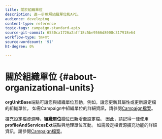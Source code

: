 ```yaml
---
title: 關於組織單位
description: 進一步瞭解組織單位和API。
audience: developing
content-type: reference
topic-tags: campaign-standard-apis
source-git-commit: 6530ca1726a2aff18c5be9566d8008c317918e64
workflow-type: tm+mt
source-wordcount: '91'
ht-degree: 0%

---
```



# 關於組織單位 {#about-organizational-units}

**orgUnitBase**&#x200B;端點可讓您與組織單位互動，例如，讓您更新其屬性或更新設定檔的組織單位。 如需Campaign中組織單位的詳細資訊，請參閱[Campaign檔案](https://experienceleague.adobe.com/docs/campaign-standard/using/administrating/users-and-security/organizational-units.html?lang=zh-Hant#administrating)。

擴充設定檔資源時，**組織單位**&#x200B;欄位已新增至設定檔。 因此，請記得一律使用&#x200B;**profileAndServicesExt**&#x200B;端點與地理單位互動。 如需設定檔資源擴充功能的詳細資訊，請參閱[Campaign檔案](https://experienceleague.adobe.com/docs/campaign-standard/using/administrating/users-and-security/organizational-units.html?lang=zh-Hant#partitioning-profiles)。
